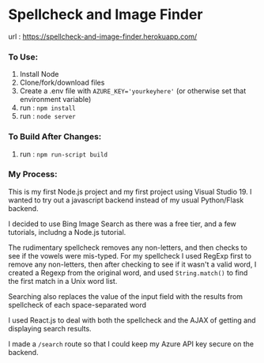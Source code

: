 ﻿
# Spellcheck and Image Finder
url : https://spellcheck-and-image-finder.herokuapp.com/

### To Use:
1. Install Node
2. Clone/fork/download files
3. Create a .env file with `AZURE_KEY='yourkeyhere'`
	(or otherwise set that environment variable)
4. run : `npm install`
5. run : `node server`


### To Build After Changes:
1. run : `npm run-script build`

### My Process:

This is my first Node.js project and my first project using Visual Studio 19.
I wanted to try out a javascript backend instead of my usual Python/Flask backend.

I decided to use Bing Image Search as there was a free tier, and a few tutorials, includng a Node.js tutorial.

The rudimentary spellcheck removes any non-letters, and then checks to see if the vowels were mis-typed.
For my spellcheck I used RegExp first to remove any non-letters, then after checking to see if it wasn't a valid word,
I created a Regexp from the original word, and used `String.match()` to find the first match in a Unix word list.

Searching also replaces the value of the input field with the results from spellcheck of each space-separated word

I used React.js to deal with both the spellcheck and the AJAX of getting and displaying search results.

I made a `/search` route so that I could keep my Azure API key secure on the backend.

